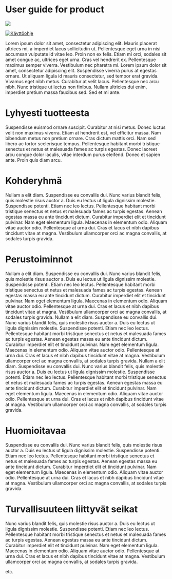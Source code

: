 # User guide for product

![](https://openclipart.org/image/300px/svg_to_png/172690/zoom-in-thin-finger-thump-black.png&disposition=attachment)



[![Käyttöohje](https://i.ytimg.com/vi/gFMDzhPG8qI/hqdefault.jpg?sqp=-oaymwEWCKgBEF5IWvKriqkDCQgBFQAAiEIYAQ==&rs=AOn4CLAmpP9VuuC8cSiOgCesWmjnKO8aqQ)](https://www.youtube.com/watch?v=gFMDzhPG8qI&index=9&list=PLOyRnRI1_Cl47Q6tiFByWSVBialcz_bxp)

Lorem ipsum dolor sit amet, consectetur adipiscing elit. Mauris placerat ultrices mi, a imperdiet lacus sollicitudin ut. Pellentesque eget urna in nisi accumsan vulputate id vitae leo. Proin non ex felis. Etiam mi orci, sodales sit amet congue ac, ultrices eget urna. Cras vel hendrerit ex. Pellentesque maximus semper viverra. Vestibulum nec pharetra mi. Lorem ipsum dolor sit amet, consectetur adipiscing elit. Suspendisse viverra purus at egestas ornare. Ut aliquam ligula id mauris consectetur, sed tempor erat gravida. Vivamus eget nibh metus. Curabitur at velit lacus. Pellentesque nec arcu nibh. Nunc tristique ut lectus non finibus. Nullam ultricies dui enim, imperdiet pretium massa faucibus sed. Sed et mi ante.


# Lyhyesti tuotteesta
Suspendisse euismod ornare suscipit. Curabitur at nisi metus. Donec luctus velit non maximus viverra. Etiam at hendrerit est, vel efficitur massa. Nam bibendum metus non pretium ornare. Cras dictum mattis orci. Nam sed libero ac tortor scelerisque tempus. Pellentesque habitant morbi tristique senectus et netus et malesuada fames ac turpis egestas. Donec laoreet arcu congue dolor iaculis, vitae interdum purus eleifend. Donec et sapien ante. Proin quis diam arcu.



# Kohderyhmä

Nullam a elit diam. Suspendisse eu convallis dui. Nunc varius blandit felis, quis molestie risus auctor a. Duis eu lectus ut ligula dignissim molestie. Suspendisse potenti. Etiam nec leo lectus. Pellentesque habitant morbi tristique senectus et netus et malesuada fames ac turpis egestas. Aenean egestas massa eu ante tincidunt dictum. Curabitur imperdiet elit et tincidunt pulvinar. Nam eget elementum ligula. Maecenas in elementum odio. Aliquam vitae auctor odio. Pellentesque at urna dui. Cras et lacus et nibh dapibus tincidunt vitae at magna. Vestibulum ullamcorper orci ac magna convallis, at sodales turpis gravida.


# Perustoiminnot

Nullam a elit diam. Suspendisse eu convallis dui. Nunc varius blandit felis, quis molestie risus auctor a. Duis eu lectus ut ligula dignissim molestie. Suspendisse potenti. Etiam nec leo lectus. Pellentesque habitant morbi tristique senectus et netus et malesuada fames ac turpis egestas. Aenean egestas massa eu ante tincidunt dictum. Curabitur imperdiet elit et tincidunt pulvinar. Nam eget elementum ligula. Maecenas in elementum odio. Aliquam vitae auctor odio. Pellentesque at urna dui. Cras et lacus et nibh dapibus tincidunt vitae at magna. Vestibulum ullamcorper orci ac magna convallis, at sodales turpis gravida.
Nullam a elit diam. Suspendisse eu convallis dui. Nunc varius blandit felis, quis molestie risus auctor a. Duis eu lectus ut ligula dignissim molestie. Suspendisse potenti. Etiam nec leo lectus. Pellentesque habitant morbi tristique senectus et netus et malesuada fames ac turpis egestas. Aenean egestas massa eu ante tincidunt dictum. Curabitur imperdiet elit et tincidunt pulvinar. Nam eget elementum ligula. Maecenas in elementum odio. Aliquam vitae auctor odio. Pellentesque at urna dui. Cras et lacus et nibh dapibus tincidunt vitae at magna. Vestibulum ullamcorper orci ac magna convallis, at sodales turpis gravida.
Nullam a elit diam. Suspendisse eu convallis dui. Nunc varius blandit felis, quis molestie risus auctor a. Duis eu lectus ut ligula dignissim molestie. Suspendisse potenti. Etiam nec leo lectus. Pellentesque habitant morbi tristique senectus et netus et malesuada fames ac turpis egestas. Aenean egestas massa eu ante tincidunt dictum. Curabitur imperdiet elit et tincidunt pulvinar. Nam eget elementum ligula. Maecenas in elementum odio. Aliquam vitae auctor odio. Pellentesque at urna dui. Cras et lacus et nibh dapibus tincidunt vitae at magna. Vestibulum ullamcorper orci ac magna convallis, at sodales turpis gravida.


# Huomioitavaa

Suspendisse eu convallis dui. Nunc varius blandit felis, quis molestie risus auctor a. Duis eu lectus ut ligula dignissim molestie. Suspendisse potenti. Etiam nec leo lectus. Pellentesque habitant morbi tristique senectus et netus et malesuada fames ac turpis egestas. Aenean egestas massa eu ante tincidunt dictum. Curabitur imperdiet elit et tincidunt pulvinar. Nam eget elementum ligula. Maecenas in elementum odio. Aliquam vitae auctor odio. Pellentesque at urna dui. Cras et lacus et nibh dapibus tincidunt vitae at magna. Vestibulum ullamcorper orci ac magna convallis, at sodales turpis gravida.


# Turvallisuuteen liittyvät seikat

Nunc varius blandit felis, quis molestie risus auctor a. Duis eu lectus ut ligula dignissim molestie. Suspendisse potenti. Etiam nec leo lectus. Pellentesque habitant morbi tristique senectus et netus et malesuada fames ac turpis egestas. Aenean egestas massa eu ante tincidunt dictum. Curabitur imperdiet elit et tincidunt pulvinar. Nam eget elementum ligula. Maecenas in elementum odio. Aliquam vitae auctor odio. Pellentesque at urna dui. Cras et lacus et nibh dapibus tincidunt vitae at magna. Vestibulum ullamcorper orci ac magna convallis, at sodales turpis gravida.


etc.
